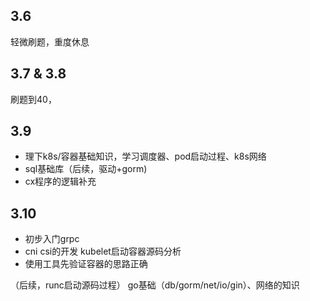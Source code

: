 ## 3.6
轻微刷题，重度休息
## 3.7 & 3.8
刷题到40，

## 3.9
- 理下k8s/容器基础知识，学习调度器、pod启动过程、k8s网络
- sql基础库（后续，驱动+gorm)
- cx程序的逻辑补充

## 3.10
- 初步入门grpc
- cni csi的开发 kubelet启动容器源码分析
- 使用工具先验证容器的思路正确

（后续，runc启动源码过程）
go基础（db/gorm/net/io/gin）、网络的知识
